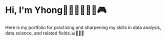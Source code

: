 # Hi, I'm Yhong👋✨🍫🌿🐋💌🎮
Here is my portfolio for practicing and sharpening my skills in data analysis, data science, and related fields.📊🎨😍📄



<!---
Yhongpawee/Yhongpawee is a ✨ special ✨ repository because its `README.md` (this file) appears on your GitHub profile.
You can click the Preview link to take a look at your changes.
--->
